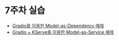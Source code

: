 # 7주차 실습

- [Gradio를 이용한 Model-as-Dependency 예제](MODEL_AS_DEPENDENCY.md)
- [Gradio + KServe를 이용한 Model-as-Service 예제](MODEL_AS_DEPENDENCY.md)
